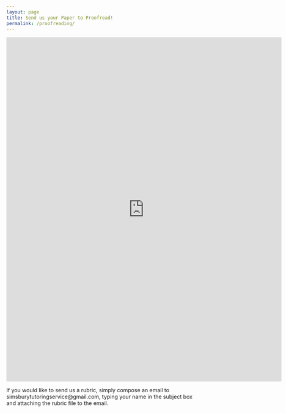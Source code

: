 ```yaml
---
layout: page
title: Send us your Paper to Proofread!
permalink: /proofreading/
---
```

<html>
<body>
<iframe src="https://docs.google.com/forms/d/e/1FAIpQLSdyhgYA2_SyFjaleK2Tn6OMHl24wF2ja_EjgnNGjNVJ2Ewreg/viewform?embedded=true"  class="email-submit" width="720" height="900" frameborder="0" marginheight="0" marginwidth="0">Loading...</iframe>
 <br>
 <p>If you would like to send us a rubric, simply compose an email to simsburytutoringservice@gmail.com, typing your name in the subject box and attaching the rubric file to the email.</p> 
</body>
</html>
